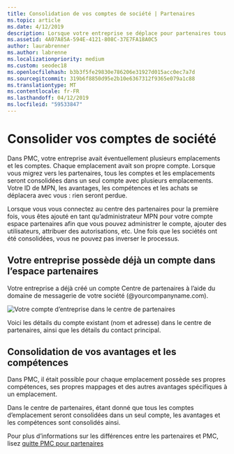 ```yaml
---
title: Consolidation de vos comptes de société | Partenaires
ms.topic: article
ms.date: 4/12/2019
description: Lorsque votre entreprise se déplace pour partenaires tous vos comptes sont consolidés en un seul compte
ms.assetid: 4A07A85A-594E-4121-808C-37E7FA18A0C5
author: laurabrenner
ms.author: labrenne
ms.localizationpriority: medium
ms.custom: seodec18
ms.openlocfilehash: b3b3f5fe29830e786206e31927d015acc0ec7a7d
ms.sourcegitcommit: 319b6f8850d95e2b10e6367312f9365e079a1c88
ms.translationtype: MT
ms.contentlocale: fr-FR
ms.lasthandoff: 04/12/2019
ms.locfileid: "59533847"
---
```

# <a name="consolidate-your-company-accounts"></a>Consolider vos comptes de société

Dans PMC, votre entreprise avait éventuellement plusieurs emplacements et les comptes. Chaque emplacement avait son propre compte. Lorsque vous migrez vers les partenaires, tous les comptes et les emplacements seront consolidées dans un seul compte avec plusieurs emplacements. Votre ID de MPN, les avantages, les compétences et les achats se déplacera avec vous : rien seront perdue. 

Lorsque vous vous connectez au centre des partenaires pour la première fois, vous êtes ajouté en tant qu’administrateur MPN pour votre compte espace partenaires afin que vous pouvez administrer le compte, ajouter des utilisateurs, attribuer des autorisations, etc. Une fois que les sociétés ont été consolidées, vous ne pouvez pas inverser le processus.

## <a name="your-company-already-has-an-account-in-partner-center"></a>Votre entreprise possède déjà un compte dans l’espace partenaires

Votre entreprise a déjà créé un compte Centre de partenaires à l’aide du domaine de messagerie de votre société (@yourcompanyname.com).

![Votre compte d’entreprise dans le centre de partenaires](images/company1.png)

Voici les détails du compte existant (nom et adresse) dans le centre de partenaires, ainsi que les détails du contact principal. 

## <a name="consolidating-your-benefits-and-competencies"></a>Consolidation de vos avantages et les compétences

Dans PMC, il était possible pour chaque emplacement possède ses propres compétences, ses propres mappages et des autres avantages spécifiques à un emplacement.

Dans le centre de partenaires, étant donné que tous les comptes d’emplacement seront consolidées dans un seul compte, les avantages et les compétences sont consolidés ainsi. 

Pour plus d’informations sur les différences entre les partenaires et PMC, lisez [quitte PMC pour partenaires](pmc-pc-map.md)